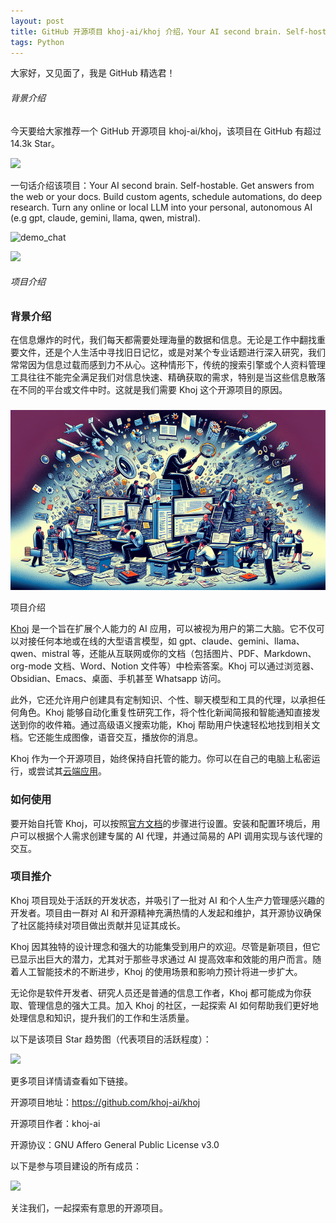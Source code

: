 ```yaml
---
layout: post
title: GitHub 开源项目 khoj-ai/khoj 介绍，Your AI second brain. Self-hostable. Get answers from the web or your docs. Build custom agents, schedule automations, do deep research. Turn any online or local LLM into your personal, autonomous AI (e.g gpt, claude, gemini, llama, qwen, mistral). 
tags: Python
---
```


大家好，又见面了，我是 GitHub 精选君！

###### 背景介绍

今天要给大家推荐一个 GitHub 开源项目 khoj-ai/khoj，该项目在 GitHub 有超过 14.3k Star。

![](https://stats.deeptrain.net/repo/khoj-ai/khoj/?theme=light)

一句话介绍该项目：Your AI second brain. Self-hostable. Get answers from the web or your docs. Build custom agents, schedule automations, do deep research. Turn any online or local LLM into your personal, autonomous AI (e.g gpt, claude, gemini, llama, qwen, mistral). 




![demo_chat](https://github.com/khoj-ai/khoj/blob/master/documentation/assets/img/quadratic_equation_khoj_web.gif?raw=true)

![](https://raw.githubusercontent.com/khoj-ai/khoj/master/src/khoj/interface/web/assets/icons/khoj-logo-sideways-500.png)


###### 项目介绍

### 背景介绍

在信息爆炸的时代，我们每天都需要处理海量的数据和信息。无论是工作中翻找重要文件，还是个人生活中寻找旧日记忆，或是对某个专业话题进行深入研究，我们常常因为信息过载而感到力不从心。这种情形下，传统的搜索引擎或个人资料管理工具往往不能完全满足我们对信息快速、精确获取的需求，特别是当这些信息散落在不同的平台或文件中时。这就是我们需要 Khoj 这个开源项目的原因。

### 

![](https://raw.githubusercontent.com/ZhuPeng/pic/master/mac/compress_tmp-33d5e35f72de06966123f67eeb430d3e.png)

项目介绍

[Khoj](https://github.com/khoj-ai/khoj) 是一个旨在扩展个人能力的 AI 应用，可以被视为用户的第二大脑。它不仅可以对接任何本地或在线的大型语言模型，如 gpt、claude、gemini、llama、qwen、mistral 等，还能从互联网或你的文档（包括图片、PDF、Markdown、org-mode 文档、Word、Notion 文件等）中检索答案。Khoj 可以通过浏览器、Obsidian、Emacs、桌面、手机甚至 Whatsapp 访问。

此外，它还允许用户创建具有定制知识、个性、聊天模型和工具的代理，以承担任何角色。Khoj 能够自动化重复性研究工作，将个性化新闻简报和智能通知直接发送到你的收件箱。通过高级语义搜索功能，Khoj 帮助用户快速轻松地找到相关文档。它还能生成图像，语音交互，播放你的消息。

Khoj 作为一个开源项目，始终保持自托管的能力。你可以在自己的电脑上私密运行，或尝试其[云端应用](https://app.khoj.dev)。

### 如何使用

要开始自托管 Khoj，可以按照[官方文档](https://docs.khoj.dev/get-started/setup)的步骤进行设置。安装和配置环境后，用户可以根据个人需求创建专属的 AI 代理，并通过简易的 API 调用实现与该代理的交互。

### 项目推介

Khoj 项目现处于活跃的开发状态，并吸引了一批对 AI 和个人生产力管理感兴趣的开发者。项目由一群对 AI 和开源精神充满热情的人发起和维护，其开源协议确保了社区能持续对项目做出贡献并见证其成长。

Khoj 因其独特的设计理念和强大的功能集受到用户的欢迎。尽管是新项目，但它已显示出巨大的潜力，尤其对于那些寻求通过 AI 提高效率和效能的用户而言。随着人工智能技术的不断进步，Khoj 的使用场景和影响力预计将进一步扩大。

无论你是软件开发者、研究人员还是普通的信息工作者，Khoj 都可能成为你获取、管理信息的强大工具。加入 Khoj 的社区，一起探索 AI 如何帮助我们更好地处理信息和知识，提升我们的工作和生活质量。

以下是该项目 Star 趋势图（代表项目的活跃程度）：

![](https://api.star-history.com/svg?repos=khoj-ai/khoj&type=Timeline)

更多项目详情请查看如下链接。

开源项目地址：https://github.com/khoj-ai/khoj 

开源项目作者：khoj-ai

开源协议：GNU Affero General Public License v3.0

以下是参与项目建设的所有成员：

![](https://contrib.rocks/image?repo=khoj-ai/khoj)

关注我们，一起探索有意思的开源项目。

